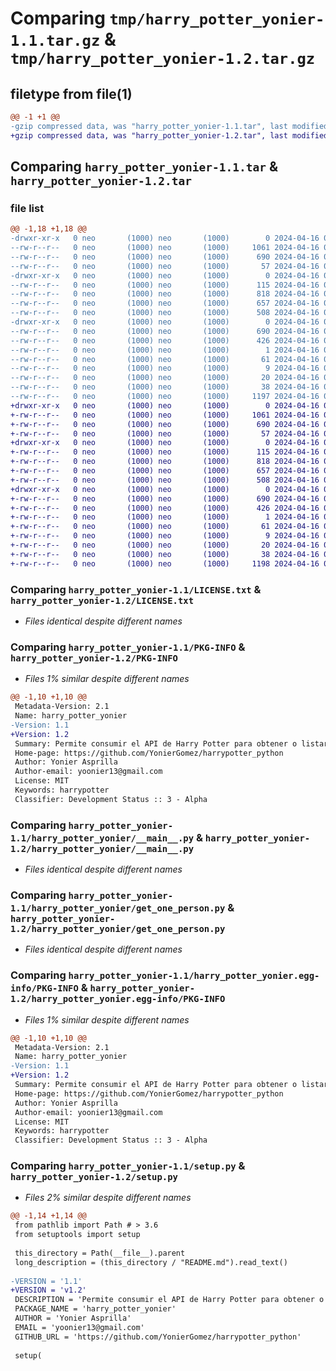 # Comparing `tmp/harry_potter_yonier-1.1.tar.gz` & `tmp/harry_potter_yonier-1.2.tar.gz`

## filetype from file(1)

```diff
@@ -1 +1 @@
-gzip compressed data, was "harry_potter_yonier-1.1.tar", last modified: Tue Apr 16 04:02:14 2024, max compression
+gzip compressed data, was "harry_potter_yonier-1.2.tar", last modified: Tue Apr 16 04:11:08 2024, max compression
```

## Comparing `harry_potter_yonier-1.1.tar` & `harry_potter_yonier-1.2.tar`

### file list

```diff
@@ -1,18 +1,18 @@
-drwxr-xr-x   0 neo       (1000) neo       (1000)        0 2024-04-16 04:02:14.526947 harry_potter_yonier-1.1/
--rw-r--r--   0 neo       (1000) neo       (1000)     1061 2024-04-16 03:01:09.000000 harry_potter_yonier-1.1/LICENSE.txt
--rw-r--r--   0 neo       (1000) neo       (1000)      690 2024-04-16 04:02:14.526947 harry_potter_yonier-1.1/PKG-INFO
--rw-r--r--   0 neo       (1000) neo       (1000)       57 2024-04-16 00:38:48.000000 harry_potter_yonier-1.1/README.md
-drwxr-xr-x   0 neo       (1000) neo       (1000)        0 2024-04-16 04:02:14.525947 harry_potter_yonier-1.1/harry_potter_yonier/
--rw-r--r--   0 neo       (1000) neo       (1000)      115 2024-04-16 03:58:52.000000 harry_potter_yonier-1.1/harry_potter_yonier/__init__.py
--rw-r--r--   0 neo       (1000) neo       (1000)      818 2024-04-16 03:59:41.000000 harry_potter_yonier-1.1/harry_potter_yonier/__main__.py
--rw-r--r--   0 neo       (1000) neo       (1000)      657 2024-04-16 03:58:30.000000 harry_potter_yonier-1.1/harry_potter_yonier/get_one_person.py
--rw-r--r--   0 neo       (1000) neo       (1000)      508 2024-04-16 03:58:17.000000 harry_potter_yonier-1.1/harry_potter_yonier/get_person.py
-drwxr-xr-x   0 neo       (1000) neo       (1000)        0 2024-04-16 04:02:14.526947 harry_potter_yonier-1.1/harry_potter_yonier.egg-info/
--rw-r--r--   0 neo       (1000) neo       (1000)      690 2024-04-16 04:02:14.000000 harry_potter_yonier-1.1/harry_potter_yonier.egg-info/PKG-INFO
--rw-r--r--   0 neo       (1000) neo       (1000)      426 2024-04-16 04:02:14.000000 harry_potter_yonier-1.1/harry_potter_yonier.egg-info/SOURCES.txt
--rw-r--r--   0 neo       (1000) neo       (1000)        1 2024-04-16 04:02:14.000000 harry_potter_yonier-1.1/harry_potter_yonier.egg-info/dependency_links.txt
--rw-r--r--   0 neo       (1000) neo       (1000)       61 2024-04-16 04:02:14.000000 harry_potter_yonier-1.1/harry_potter_yonier.egg-info/entry_points.txt
--rw-r--r--   0 neo       (1000) neo       (1000)        9 2024-04-16 04:02:14.000000 harry_potter_yonier-1.1/harry_potter_yonier.egg-info/requires.txt
--rw-r--r--   0 neo       (1000) neo       (1000)       20 2024-04-16 04:02:14.000000 harry_potter_yonier-1.1/harry_potter_yonier.egg-info/top_level.txt
--rw-r--r--   0 neo       (1000) neo       (1000)       38 2024-04-16 04:02:14.527948 harry_potter_yonier-1.1/setup.cfg
--rw-r--r--   0 neo       (1000) neo       (1000)     1197 2024-04-16 04:01:40.000000 harry_potter_yonier-1.1/setup.py
+drwxr-xr-x   0 neo       (1000) neo       (1000)        0 2024-04-16 04:11:08.494230 harry_potter_yonier-1.2/
+-rw-r--r--   0 neo       (1000) neo       (1000)     1061 2024-04-16 03:01:09.000000 harry_potter_yonier-1.2/LICENSE.txt
+-rw-r--r--   0 neo       (1000) neo       (1000)      690 2024-04-16 04:11:08.494230 harry_potter_yonier-1.2/PKG-INFO
+-rw-r--r--   0 neo       (1000) neo       (1000)       57 2024-04-16 00:38:48.000000 harry_potter_yonier-1.2/README.md
+drwxr-xr-x   0 neo       (1000) neo       (1000)        0 2024-04-16 04:11:08.493230 harry_potter_yonier-1.2/harry_potter_yonier/
+-rw-r--r--   0 neo       (1000) neo       (1000)      115 2024-04-16 03:58:52.000000 harry_potter_yonier-1.2/harry_potter_yonier/__init__.py
+-rw-r--r--   0 neo       (1000) neo       (1000)      818 2024-04-16 03:59:41.000000 harry_potter_yonier-1.2/harry_potter_yonier/__main__.py
+-rw-r--r--   0 neo       (1000) neo       (1000)      657 2024-04-16 03:58:30.000000 harry_potter_yonier-1.2/harry_potter_yonier/get_one_person.py
+-rw-r--r--   0 neo       (1000) neo       (1000)      508 2024-04-16 03:58:17.000000 harry_potter_yonier-1.2/harry_potter_yonier/get_person.py
+drwxr-xr-x   0 neo       (1000) neo       (1000)        0 2024-04-16 04:11:08.493230 harry_potter_yonier-1.2/harry_potter_yonier.egg-info/
+-rw-r--r--   0 neo       (1000) neo       (1000)      690 2024-04-16 04:11:08.000000 harry_potter_yonier-1.2/harry_potter_yonier.egg-info/PKG-INFO
+-rw-r--r--   0 neo       (1000) neo       (1000)      426 2024-04-16 04:11:08.000000 harry_potter_yonier-1.2/harry_potter_yonier.egg-info/SOURCES.txt
+-rw-r--r--   0 neo       (1000) neo       (1000)        1 2024-04-16 04:11:08.000000 harry_potter_yonier-1.2/harry_potter_yonier.egg-info/dependency_links.txt
+-rw-r--r--   0 neo       (1000) neo       (1000)       61 2024-04-16 04:11:08.000000 harry_potter_yonier-1.2/harry_potter_yonier.egg-info/entry_points.txt
+-rw-r--r--   0 neo       (1000) neo       (1000)        9 2024-04-16 04:11:08.000000 harry_potter_yonier-1.2/harry_potter_yonier.egg-info/requires.txt
+-rw-r--r--   0 neo       (1000) neo       (1000)       20 2024-04-16 04:11:08.000000 harry_potter_yonier-1.2/harry_potter_yonier.egg-info/top_level.txt
+-rw-r--r--   0 neo       (1000) neo       (1000)       38 2024-04-16 04:11:08.494230 harry_potter_yonier-1.2/setup.cfg
+-rw-r--r--   0 neo       (1000) neo       (1000)     1198 2024-04-16 04:10:44.000000 harry_potter_yonier-1.2/setup.py
```

### Comparing `harry_potter_yonier-1.1/LICENSE.txt` & `harry_potter_yonier-1.2/LICENSE.txt`

 * *Files identical despite different names*

### Comparing `harry_potter_yonier-1.1/PKG-INFO` & `harry_potter_yonier-1.2/PKG-INFO`

 * *Files 1% similar despite different names*

```diff
@@ -1,10 +1,10 @@
 Metadata-Version: 2.1
 Name: harry_potter_yonier
-Version: 1.1
+Version: 1.2
 Summary: Permite consumir el API de Harry Potter para obtener o listar personajes
 Home-page: https://github.com/YonierGomez/harrypotter_python
 Author: Yonier Asprilla
 Author-email: yoonier13@gmail.com
 License: MIT
 Keywords: harrypotter
 Classifier: Development Status :: 3 - Alpha
```

### Comparing `harry_potter_yonier-1.1/harry_potter_yonier/__main__.py` & `harry_potter_yonier-1.2/harry_potter_yonier/__main__.py`

 * *Files identical despite different names*

### Comparing `harry_potter_yonier-1.1/harry_potter_yonier/get_one_person.py` & `harry_potter_yonier-1.2/harry_potter_yonier/get_one_person.py`

 * *Files identical despite different names*

### Comparing `harry_potter_yonier-1.1/harry_potter_yonier.egg-info/PKG-INFO` & `harry_potter_yonier-1.2/harry_potter_yonier.egg-info/PKG-INFO`

 * *Files 1% similar despite different names*

```diff
@@ -1,10 +1,10 @@
 Metadata-Version: 2.1
 Name: harry_potter_yonier
-Version: 1.1
+Version: 1.2
 Summary: Permite consumir el API de Harry Potter para obtener o listar personajes
 Home-page: https://github.com/YonierGomez/harrypotter_python
 Author: Yonier Asprilla
 Author-email: yoonier13@gmail.com
 License: MIT
 Keywords: harrypotter
 Classifier: Development Status :: 3 - Alpha
```

### Comparing `harry_potter_yonier-1.1/setup.py` & `harry_potter_yonier-1.2/setup.py`

 * *Files 2% similar despite different names*

```diff
@@ -1,14 +1,14 @@
 from pathlib import Path # > 3.6
 from setuptools import setup
 
 this_directory = Path(__file__).parent
 long_description = (this_directory / "README.md").read_text()
 
-VERSION = '1.1'
+VERSION = 'v1.2'
 DESCRIPTION = 'Permite consumir el API de Harry Potter para obtener o listar personajes'
 PACKAGE_NAME = 'harry_potter_yonier'
 AUTHOR = 'Yonier Asprilla'
 EMAIL = 'yoonier13@gmail.com'
 GITHUB_URL = 'https://github.com/YonierGomez/harrypotter_python'
 
 setup(
```

